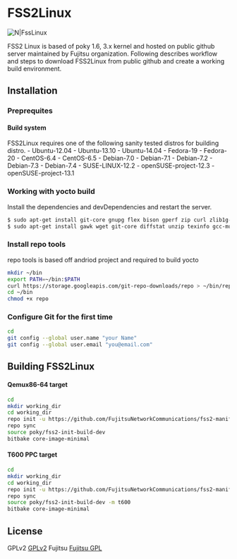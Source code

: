 # FSS2Linux

![N|FssLinux](http://www.fujitsu.com/global/resources/design/stylesheets/images/css_images/fujitsu/symbolmark.gif)

FSS2 Linux is based of poky 1.6, 3.x kernel and hosted on public github server maintained by Fujitsu organization. 
Following describes workflow and steps to download FSS2Linux from public github and create a working build environment.

## Installation

### Preprequites
#### Build system
FSS2Linux requires one of the following sanity tested distros for building distro.
    - Ubuntu-12.04
    - Ubuntu-13.10
    - Ubuntu-14.04
    - Fedora-19
    - Fedora-20
    - CentOS-6.4
    - CentOS-6.5
    - Debian-7.0
    - Debian-7.1
    - Debian-7.2
    - Debian-7.3
    - Debian-7.4
    - SUSE-LINUX-12.2
    - openSUSE-project-12.3
    - openSUSE-project-13.1

### Working with yocto build
Install the dependencies and devDependencies and restart the server.

```sh
$ sudo apt-get install git-core gnupg flex bison gperf zip curl zlib1g-dev gcc-multilib g++-multilib libc6-dev-i386 lib32ncurses5-dev x11proto-core-dev libx11-dev lib32z-dev ccache libgl1-mesa-dev libxml2-utils xsltproc unzip
$ sudo apt-get install gawk wget git-core diffstat unzip texinfo gcc-multilib build-essential chrpath libsdl1.2-dev
```

### Install repo tools
repo tools is based off andriod project and required to build yocto

```sh
mkdir ~/bin
export PATH=~/bin:$PATH
curl https://storage.googleapis.com/git-repo-downloads/repo > ~/bin/repo
cd ~/bin
chmod +x repo
```

### Configure Git for the first time
```sh
cd
git config --global user.name "your Name"
git config --global user.email "you@email.com"
```

## Building FSS2Linux

#### Qemux86-64 target
```sh
cd
mkdir working_dir
cd working_dir
repo init -u https://github.com/FujitsuNetworkCommunications/fss2-manifest
repo sync
source poky/fss2-init-build-dev
bitbake core-image-minimal
```

#### T600 PPC target
```sh
cd
mkdir working_dir
cd working_dir
repo init -u https://github.com/FujitsuNetworkCommunications/fss2-manifest
repo sync
source poky/fss2-init-build-dev -m t600
bitbake core-image-minimal
```


License
----

GPLv2         [GPLv2](https://foobar.org)
Fujitsu       [Fujitsu GPL](https://foobar.org)
